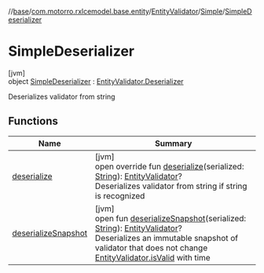 //[base](../../../../../index.md)/[com.motorro.rxlcemodel.base.entity](../../../index.md)/[EntityValidator](../../index.md)/[Simple](../index.md)/[SimpleDeserializer](index.md)

# SimpleDeserializer

[jvm]\
object [SimpleDeserializer](index.md) : [EntityValidator.Deserializer](../../-deserializer/index.md)

Deserializes validator from string

## Functions

| Name | Summary |
|---|---|
| [deserialize](deserialize.md) | [jvm]<br>open override fun [deserialize](deserialize.md)(serialized: [String](https://kotlinlang.org/api/latest/jvm/stdlib/kotlin/-string/index.html)): [EntityValidator](../../index.md)?<br>Deserializes validator from string if string is recognized |
| [deserializeSnapshot](../../-deserializer/deserialize-snapshot.md) | [jvm]<br>open fun [deserializeSnapshot](../../-deserializer/deserialize-snapshot.md)(serialized: [String](https://kotlinlang.org/api/latest/jvm/stdlib/kotlin/-string/index.html)): [EntityValidator](../../index.md)?<br>Deserializes an immutable snapshot of validator that does not change [EntityValidator.isValid](../../is-valid.md) with time |
